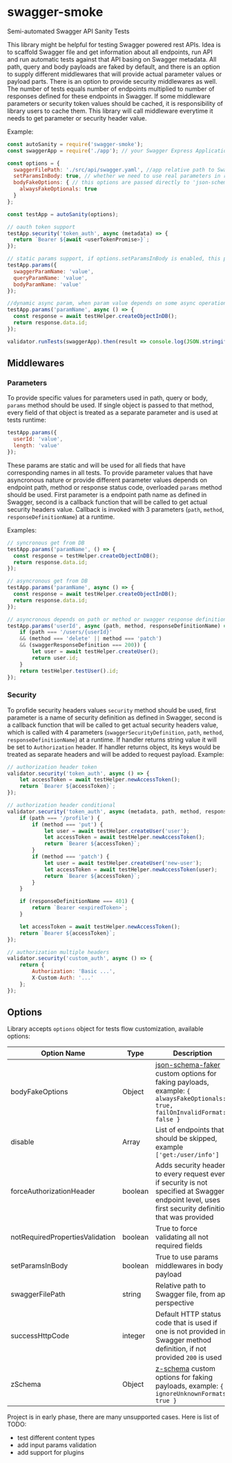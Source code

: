 # swagger-smoke
Semi-automated Swagger API Sanity Tests

This library might be helpful for testing Swagger powered rest APIs.
Idea is to scaffold Swagger file and get information about all endpoints, run API and run automatic tests against that API basing on Swagger metadata.
All path, query and body payloads are faked by default, and there is an option to supply different middlewares that will provide actual parameter values or payload parts.
There is an option to provide security middlewares as well.
The number of tests equals number of endpoints multiplied to number of responses defined for these endpoints in Swagger.
If some middleware parameters or security token values should be cached, it is responsibility of library users to cache them. This library will call middleware everytime it needs to get parameter or security header value.

Example:

```javascript
const autoSanity = require('swagger-smoke');
const swaggerApp = require('./app'); // your Swagger Express Application

const options = {
  swaggerFilePath: './src/api/swagger.yaml', //app relative path to Swagger file
  setParamsInBody: true, // whether we need to use real parameters in request fake payloads
  bodyFakeOptions: { // this options are passed directly to 'json-schema-faker' which is used for fakes
    alwaysFakeOptionals: true
  }
};

const testApp = autoSanity(options);

// oauth token support
testApp.security('token_auth', async (metadata) => {
  return `Bearer ${await <userTokenPromise>}`;
});

// static params support, if options.setParamsInBody is enabled, this params values will be used in fake request payloads
testApp.params({
  swaggerParamName: 'value',
  queryParamName: 'value',
  bodyParamName: 'value'
});

//dynamic async param, when param value depends on some async operation
testApp.params('paramName', async () => {
  const response = await testHelper.createObjectInDB();
  return response.data.id;
});

validator.runTests(swaggerApp).then(result => console.log(JSON.stringify(result)))
```

## Middlewares
### Parameters
To provide specific values for parameters used in path, query or body, `params` method should be used. If single object is passed to that method, every field of that object is treated as a separate parameter and is used at tests runtime:
```javascript
testApp.params({
  userId: 'value',
  length: 'value'
});
```
These params are static and will be used for all fieds that have corresponding names in all tests.
To provide parameter values that have asyncronous nature or provide different parameter values depends on endpoint path, method or response status code, overloaded `params` method should be used.
First parameter is a endpoint path name as defined in Swagger, second is a callback function that will be called to get actual security headers value. Callback is invoked with 3 parameters (`path`, `method`, `responseDefinitionName`) at a runtime.

Examples:
```javascript
// syncronous get from DB
testApp.params('paramName', () => {
  const response = testHelper.createObjectInDB();
  return response.data.id;
});

// asyncronous get from DB
testApp.params('paramName', async () => {
  const response = await testHelper.createObjectInDB();
  return response.data.id;
});

// asyncronous depends on path or method or swagger response definition
testApp.params('userId', async (path, method, responseDefinitionName) => {
	if (path === '/users/{userId}'
	&& (method === 'delete' || method === 'patch')
	&& (swaggerResponseDefinition === 200)) {
		let user = await testHelper.createUser();
		return user.id;
	}
	return testHelper.testUser().id;
});
```

### Security
To profide security headers values `security` method should be used, first parameter is a name of security definition as defined in Swagger, second is a callback function that will be called to get actual security headers value, which is called with 4 parameters (`swaggerSecurityDefinition`, `path`, `method`, `responseDefinitionName`) at a runtime. If handler returns string value it will be set to `Authorization` header. If handler returns object, its keys would be treated as separate headers and will be added to request payload. Example:
```javascript
// authorization header token
validator.security('token_auth', async () => {
	let accessToken = await testHelper.newAccessToken();
	return `Bearer ${accessToken}`;
});

// authorization header conditional
validator.security('token_auth', async (metadata, path, method, responseDefinitionName) => {
    if (path === '/profile') {
		if (method === 'put') {
		    let user = await testHelper.createUser('user');
			let accessToken = await testHelper.newAccessToken();
			return `Bearer ${accessToken}`;
		}
		if (method === 'patch') {
			let user = await testHelper.createUser('new-user');
			let accessToken = await testHelper.newAccessToken(user);
			return `Bearer ${accessToken}`;
		}
	}

	if (responseDefinitionName === 401) {
	    return `Bearer <expiredToken>`;
	}

	let accessToken = await testHelper.newAccessToken();
	return `Bearer ${accessToken}`;
});

// authorization multiple headers
validator.security('custom_auth', async () => {
    return {
        Authorization: 'Basic ...',
        X-Custom-Auth: '...'
    };
});
```

## Options
Library accepts `options` object for tests flow customization, available options:

| Option Name  | Type | Description |
| ---| --- | --- |
| bodyFakeOptions | Object | [json-schema-faker](https://github.com/json-schema-faker/json-schema-faker#custom-options) custom options for faking payloads, example: ```{ alwaysFakeOptionals: true, failOnInvalidFormat: false }``` |
| disable | Array<string> | List of endpoints that should be skipped, example `['get:/user/info']` |
| forceAuthorizationHeader  | boolean | Adds security headers to every request even if security is not specified at Swagger endpoint level, uses first security definition that was provided  |
| notRequiredPropertiesValidation | boolean | True to force validating all not required fields
| setParamsInBody | boolean | True to use params middlewares in body payload |
| swaggerFilePath  | string | Relative path to Swagger file, from app perspective  |
| successHttpCode | integer | Default HTTP status code that is used if one is not provided in Swagger method definition, if not provided `200` is used |
| zSchema | Object | [z-schema](https://github.com/zaggino/z-schema#options) custom options for faking payloads, example: ```{ ignoreUnknownFormats: true }``` |


Project is in early phase, there are many unsupported cases. Here is list of TODO:
- test different content types
- add input params validation
- add support for plugins